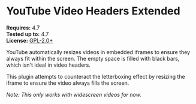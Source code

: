 # YouTube Video Headers Extended

__Requires:__ 4.7  
__Tested up to:__ 4.7  
__License:__ [GPL-2.0+](https://www.gnu.org/licenses/gpl-2.0.html)

YouTube automatically resizes videos in embedded iframes to ensure they always fit within the screen. The empty space is filled with black bars, which isn't ideal in video headers.

This plugin attempts to counteract the letterboxing effect by resizing the iframe to ensure the video always fills the screen.

*Note: This only works with widescreen videos for now.*
